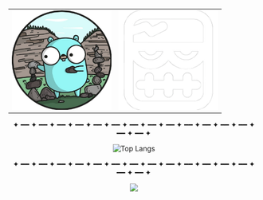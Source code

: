 <div align="center">

<table width="65%">
  <tr>
    <td align="center">
      <a href="https://t.me/RX90_bot">
        <img src="gopher.png" width="200">
      </a>
    </td>
    <td align="center">
      <a href="https://todoapp.ru">
        <img src="todoapp.png" width="200">
      </a>
    </td>
  </tr>
</table>

✦ ━━ ✦ ━━ ✦ ━━ ✦ ━━ ✦ ━━ ✦ ━━ ✦ ━━ ✦ ━━ ✦ ━━ ✦ ━━ ✦ ━━ ✦ ━━ ✦ ━━ ✦ ━━ ✦ ━━ ✦

![Top Langs](https://github-readme-stats.vercel.app/api/top-langs/?username=RX90&theme=chartreuse-dark&layout=compact&hide=Makefile)

✦ ━━ ✦ ━━ ✦ ━━ ✦ ━━ ✦ ━━ ✦ ━━ ✦ ━━ ✦ ━━ ✦ ━━ ✦ ━━ ✦ ━━ ✦ ━━ ✦ ━━ ✦ ━━ ✦ ━━ ✦

<img src="https://media2.giphy.com/media/v1.Y2lkPTc5MGI3NjExNnBsZjM2cWh1MXB2NjZjc3RqMmVnMm45dnpranljaTJodWh1amFsMiZlcD12MV9pbnRlcm5hbF9naWZfYnlfaWQmY3Q9Zw/PVEd41GW4GmHZx2rto/giphy.gif">

</div>
